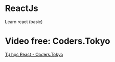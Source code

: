 # ReactJs
Learn react (basic)

# Video free: Coders.Tokyo
[Tự học React - Coders.Tokyo](https://www.youtube.com/watch?v=xuVL7hoYb3M&list=PLkY6Xj8Sg8-vV5kALCOT0LShKc6mVFBvW)
